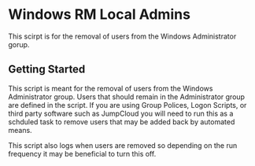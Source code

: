 # Windows RM Local Admins

This scirpt is for the removal of users from the Windows Administrator gorup.

## Getting Started

This script is meant for the removal of users from the Windows Administrator group. Users that should remain in the Administrator group are defined in the script. If you are using Group Polices, Logon Scripts, or third party software such as JumpCloud you will need to run this as a schduled task to remove users that may be added back by automated means.

This script also logs when users are removed so depending on the run frequency it may be beneficial to turn this off.